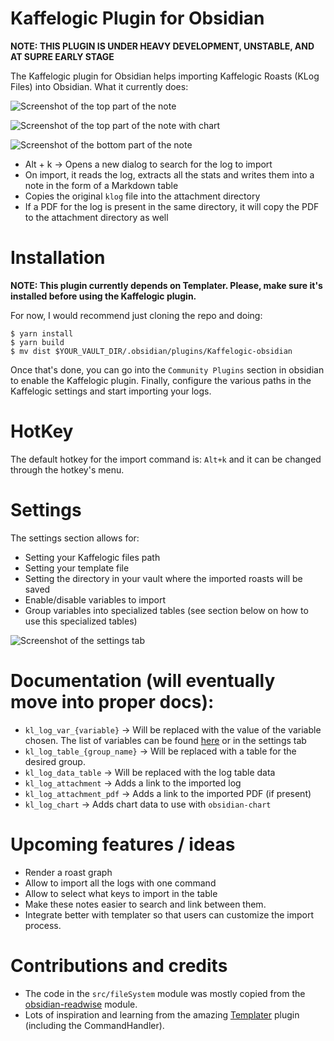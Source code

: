 # Kaffelogic Plugin for Obsidian

**NOTE: THIS PLUGIN IS UNDER HEAVY DEVELOPMENT, UNSTABLE, AND AT SUPRE EARLY STAGE**

The Kaffelogic plugin for Obsidian helps importing Kaffelogic Roasts (KLog Files) into Obsidian. What it currently does:

![Screenshot of the top part of the note](./note_example.png)

![Screenshot of the top part of the note with chart](./note_example_chart.png)

![Screenshot of the bottom part of the note](./note_example_bottom.png)

- Alt + k -> Opens a new dialog to search for the log to import
- On import, it reads the log, extracts all the stats and writes them into a note in the form of a Markdown table
- Copies the original `klog` file into the attachment directory
- If a PDF for the log is present in the same directory, it will copy the PDF to the attachment directory as well

# Installation

**NOTE: This plugin currently depends on Templater. Please, make sure it's installed before using the Kaffelogic plugin.**

For now, I would recommend just cloning the repo and doing:

```
$ yarn install
$ yarn build
$ mv dist $YOUR_VAULT_DIR/.obsidian/plugins/Kaffelogic-obsidian
```

Once that's done, you can go into the `Community Plugins` section in obsidian
to enable the Kaffelogic plugin. Finally, configure the various paths in the
Kaffelogic settings and start importing your logs.


# HotKey

The default hotkey for the import command is: `Alt+k` and it can be changed through the hotkey's menu.

# Settings

The settings section allows for:

- Setting your Kaffelogic files path
- Setting your template file
- Setting the directory in your vault where the imported roasts will be saved
- Enable/disable variables to import
- Group variables into specialized tables (see section below on how to use this specialized tables)

![Screenshot of the settings tab](./kaffelogic_settings.png)

# Documentation (will eventually move into proper docs):

- `kl_log_var_{variable}` -> Will be replaced with the value of the variable chosen. The list of variables can be found [here](https://github.com/flaper87/obsidian-kaffelogic-plugin/blob/main/src/kaffelogic/constants.ts#L1) or in the settings tab
- `kl_log_table_{group_name}` -> Will be replaced with a table for the desired group.
- `kl_log_data_table` -> Will be replaced with the log table data
- `kl_log_attachment` -> Adds a link to the imported log
- `kl_log_attachment_pdf` -> Adds a link to the imported PDF (if present)
- `kl_log_chart` -> Adds chart data to use with `obsidian-chart`

# Upcoming features / ideas

- Render a roast graph
- Allow to import all the logs with one command
- Allow to select what keys to import in the table
- Make these notes easier to search and link between them.
- Integrate better with templater so that users can customize the import process.


# Contributions and credits

- The code in the `src/fileSystem` module was mostly copied from the [obsidian-readwise](https://github.com/renehernandez/obsidian-readwise/) module.
- Lots of inspiration and learning from the amazing [Templater](https://github.com/SilentVoid13/Templater) plugin (including the CommandHandler).
